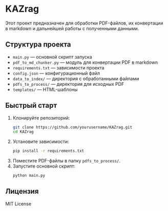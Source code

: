# KAZrag

Этот проект предназначен для обработки PDF-файлов, их конвертации в markdown и дальнейшей работы с полученными данными.

## Структура проекта

- `main.py` — основной скрипт запуска
- `pdf_to_md_chunker.py` — модуль для конвертации PDF в markdown
- `requirements.txt` — зависимости проекта
- `config.json` — конфигурационный файл
- `data_to_index/` — директория с обработанными файлами
- `pdfs_to_process/` — директория для исходных PDF
- `templates/` — HTML-шаблоны

## Быстрый старт

1. Клонируйте репозиторий:
   ```sh
   git clone https://github.com/yourusername/KAZrag.git
   cd KAZrag
   ```
2. Установите зависимости:
   ```sh
   pip install -r requirements.txt
   ```
3. Поместите PDF-файлы в папку `pdfs_to_process/`.
4. Запустите основной скрипт:
   ```sh
   python main.py
   ```

## Лицензия

MIT License
